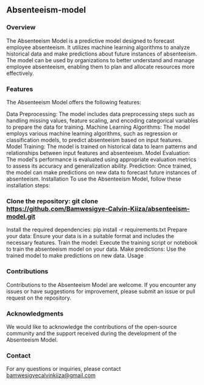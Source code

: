 ## Absenteeism-model
### Overview
The Absenteeism Model is a predictive model designed to forecast employee absenteeism. It utilizes machine learning algorithms to analyze historical data and make predictions about future instances of absenteeism. The model can be used by organizations to better understand and manage employee absenteeism, enabling them to plan and allocate resources more effectively.

### Features
The Absenteeism Model offers the following features:

Data Preprocessing: The model includes data preprocessing steps such as handling missing values, feature scaling, and encoding categorical variables to prepare the data for training.
Machine Learning Algorithms: The model employs various machine learning algorithms, such as regression or classification models, to predict absenteeism based on input features.
Model Training: The model is trained on historical data to learn patterns and relationships between input features and absenteeism.
Model Evaluation: The model's performance is evaluated using appropriate evaluation metrics to assess its accuracy and generalization ability.
Prediction: Once trained, the model can make predictions on new data to forecast future instances of absenteeism.
Installation
To use the Absenteeism Model, follow these installation steps:

### Clone the repository: git clone https://github.com/Bamwesigye-Calvin-Kiiza/absenteeism-model.git
Install the required dependencies: pip install -r requirements.txt
Prepare your data: Ensure your data is in a suitable format and includes the necessary features.
Train the model: Execute the training script or notebook to train the absenteeism model on your data.
Make predictions: Use the trained model to make predictions on new data.
Usage

### Contributions
Contributions to the Absenteeism Model are welcome. If you encounter any issues or have suggestions for improvement, please submit an issue or pull request on the repository.


### Acknowledgments
We would like to acknowledge the contributions of the open-source community and the support received during the development of the Absenteeism Model.

### Contact
For any questions or inquiries, please contact bamwesigyecalvinkiiza@gmail.com









